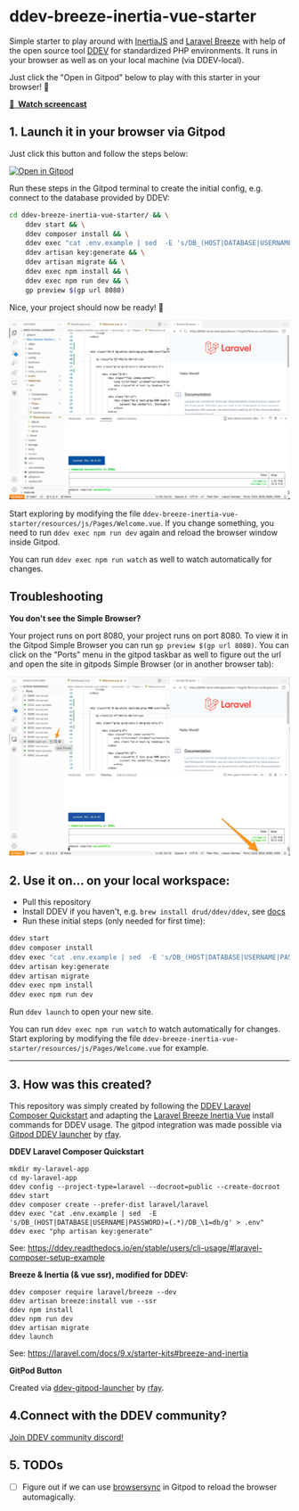 # ddev-breeze-inertia-vue-starter

Simple starter to play around with [InertiaJS](https://inertiajs.com/) and [Laravel Breeze](https://laravel.com/docs/9.x/starter-kits#breeze-and-inertia) with help of the open source tool [DDEV](https://ddev.readthedocs.io/en/stable/) for standardized PHP environments. It runs in your browser as well as on your local machine (via DDEV-local). 

Just click the "Open in Gitpod" below to play with this starter in your browser! 🚀

**[🎥 &nbsp;Watch screencast](https://www.youtube.com/watch?v=XDn_itJ0s64)**

## 1. Launch it in your browser via Gitpod

Just click this button and follow the steps below:

[![Open in Gitpod](https://gitpod.io/button/open-in-gitpod.svg)](https://gitpod.io/#DDEV_REPO=https%3A%2F%2Fgithub.com%2Fmandrasch%2Fddev-breeze-inertia-vue-starter,DDEV_ARTIFACTS=/https://github.com/drud/ddev-gitpod-launcher/) 

Run these steps in the Gitpod terminal to create the initial config, e.g. connect to the database provided by DDEV:

```bash
cd ddev-breeze-inertia-vue-starter/ && \
    ddev start && \
    ddev composer install && \
    ddev exec "cat .env.example | sed  -E 's/DB_(HOST|DATABASE|USERNAME|PASSWORD)=(.*)/DB_\1=db/g' > .env" && \
    ddev artisan key:generate && \
    ddev artisan migrate && \
    ddev exec npm install && \
    ddev exec npm run dev && \
    gp preview $(gp url 8080)
```

Nice, your project should now be ready! 🥳

![Screenshot Gitpod interface](.screenshots/screenshot_gitpod_01.png)

Start exploring by modifying the file 
`ddev-breeze-inertia-vue-starter/resources/js/Pages/Welcome.vue`. If you change something, you need to run `ddev exec npm run dev` again and reload the browser window inside Gitpod.

You can run `ddev exec npm run watch` as well to watch automatically for changes.

## Troubleshooting

**You don't see the Simple Browser?**

Your project runs on port 8080, your project runs on port 8080. To view it in the Gitpod Simple Browser you can run `gp preview $(gp url 8080)`. You can click on the "Ports" menu in the gitpod taskbar as well to figure out the url and open the site in gitpods Simple Browser (or in another browser tab):

![Screenshot Gitpod Ports](.screenshots/screenshot_gitpod_02.png)

## 2. Use it on... on your local workspace:

- Pull this repository
- Install DDEV if you haven't, e.g. `brew install drud/ddev/ddev`, see [docs](https://ddev.readthedocs.io/en/stable/#installation)
- Run these initial steps (only needed for first time):

```bash
ddev start
ddev composer install
ddev exec "cat .env.example | sed  -E 's/DB_(HOST|DATABASE|USERNAME|PASSWORD)=(.*)/DB_\1=db/g' > .env"
ddev artisan key:generate
ddev artisan migrate
ddev exec npm install
ddev exec npm run dev
```

Run `ddev launch` to open your new site. 

You can run `ddev exec npm run watch` to watch automatically for changes. Start exploring by modifying the file `ddev-breeze-inertia-vue-starter/resources/js/Pages/Welcome.vue` for example.

<hr>

## 3. How was this created?

This repository was simply created by following the [DDEV Laravel Composer Quickstart](https://ddev.readthedocs.io/en/stable/users/cli-usage/#laravel-composer-setup-example) and adapting the [Laravel Breeze Inertia Vue](https://laravel.com/docs/9.x/starter-kits#breeze-and-inertia) install commands for DDEV usage. The gitpod integration was made possible via [Gitpod DDEV launcher](https://drud.github.io/ddev-gitpod-launcher/) by [rfay](https://github.com/rfay). 

**DDEV Laravel Composer Quickstart**

```
mkdir my-laravel-app
cd my-laravel-app
ddev config --project-type=laravel --docroot=public --create-docroot
ddev start
ddev composer create --prefer-dist laravel/laravel
ddev exec "cat .env.example | sed  -E 's/DB_(HOST|DATABASE|USERNAME|PASSWORD)=(.*)/DB_\1=db/g' > .env"
ddev exec "php artisan key:generate"
```

See: https://ddev.readthedocs.io/en/stable/users/cli-usage/#laravel-composer-setup-example

**Breeze & Inertia (& vue ssr), modified for DDEV:**

```
ddev composer require laravel/breeze --dev
ddev artisan breeze:install vue --ssr
ddev npm install
ddev npm run dev
ddev artisan migrate
ddev launch
```

See: https://laravel.com/docs/9.x/starter-kits#breeze-and-inertia

**GitPod Button**

Created via [ddev-gitpod-launcher](https://gitpod.io/#DDEV_REPO=https%3A%2F%2Fgithub.com%2Fmandrasch%2Fddev-breeze-inertia-vue-starter,DDEV_ARTIFACTS=https%3A%2F%2Fgithub.com%2Fdrud%2Fd9simple-artifacts/https://github.com/drud/ddev-gitpod-launcher/) by [rfay](https://github.com/rfay). 

## 4.Connect with the DDEV community?

[Join DDEV community discord!](https://discord.gg/hCZFfAMc5k)

## 5. TODOs

- [ ] Figure out if we can use [browsersync](https://laravel-mix.com/docs/6.0/browsersync) in Gitpod to reload the browser automagically.
